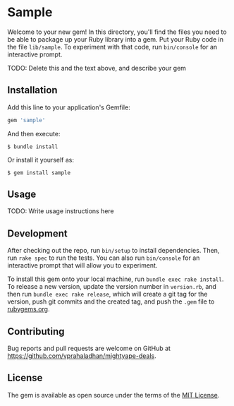 # Sample

Welcome to your new gem! In this directory, you'll find the files you need to be able to package up your Ruby library into a gem. Put your Ruby code in the file `lib/sample`. To experiment with that code, run `bin/console` for an interactive prompt.

TODO: Delete this and the text above, and describe your gem

## Installation

Add this line to your application's Gemfile:

```ruby
gem 'sample'
```

And then execute:

    $ bundle install

Or install it yourself as:

    $ gem install sample

## Usage

TODO: Write usage instructions here

## Development

After checking out the repo, run `bin/setup` to install dependencies. Then, run `rake spec` to run the tests. You can also run `bin/console` for an interactive prompt that will allow you to experiment.

To install this gem onto your local machine, run `bundle exec rake install`. To release a new version, update the version number in `version.rb`, and then run `bundle exec rake release`, which will create a git tag for the version, push git commits and the created tag, and push the `.gem` file to [rubygems.org](https://rubygems.org).

## Contributing

Bug reports and pull requests are welcome on GitHub at https://github.com/vprahaladhan/mightyape-deals.

## License

The gem is available as open source under the terms of the [MIT License](https://opensource.org/licenses/MIT).
